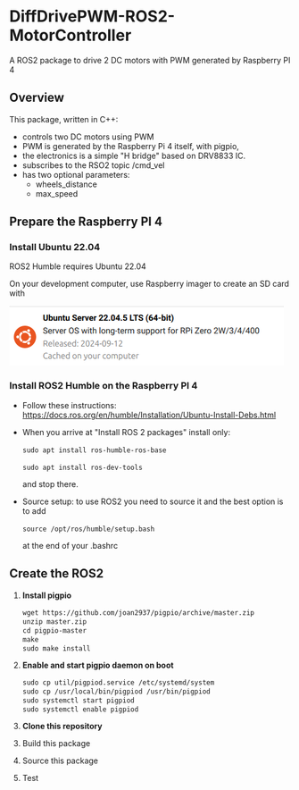 # DiffDrivePWM-ROS2-MotorController
A ROS2 package to drive 2 DC motors with PWM generated by Raspberry PI 4

## Overview 
This package, written in C++:
* controls two DC motors using PWM
* PWM is generated by the Raspberry Pi 4 itself, with pigpio,
* the electronics is a simple "H bridge" based on DRV8833 IC.
* subscribes to the RSO2 topic /cmd_vel
* has two optional parameters:
  * wheels_distance
  * max_speed


## Prepare the Raspberry PI 4

### Install Ubuntu 22.04

ROS2 Humble requires Ubuntu 22.04

On your development computer, use Raspberry imager to create an SD card with 

![](docs/ubuntu.png)

### Install ROS2 Humble on the Raspberry PI 4

* Follow these instructions: https://docs.ros.org/en/humble/Installation/Ubuntu-Install-Debs.html
* When you arrive at "Install ROS 2 packages" install only:
  
  `sudo apt install ros-humble-ros-base`

  `sudo apt install ros-dev-tools`

   and stop there.

* Source setup: to use ROS2 you need to source it and the best option is to add

  `source /opt/ros/humble/setup.bash`

  at the end of your .bashrc

## Create the ROS2 

1) __Install pigpio__
   
  
   ```
   wget https://github.com/joan2937/pigpio/archive/master.zip
   unzip master.zip
   cd pigpio-master
   make
   sudo make install
   ```
2) __Enable and start pigpio daemon on boot__

   ```
   sudo cp util/pigpiod.service /etc/systemd/system
   sudo cp /usr/local/bin/pigpiod /usr/bin/pigpiod
   sudo systemctl start pigpiod
   sudo systemctl enable pigpiod
   ```
   
3) __Clone this repository__

3. Build this package

4. Source this package

5. Test

